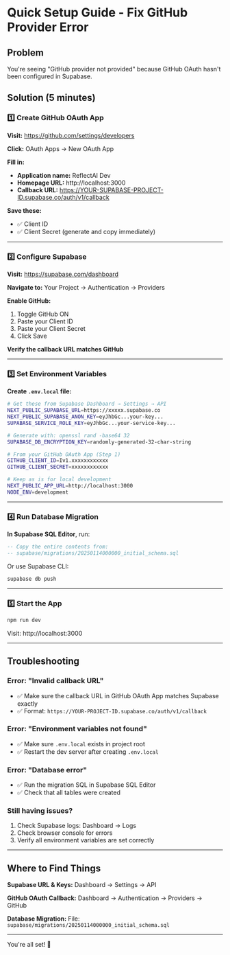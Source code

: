# Quick Setup Guide - Fix GitHub Provider Error

## Problem
You're seeing "GitHub provider not provided" because GitHub OAuth hasn't been configured in Supabase.

## Solution (5 minutes)

### 1️⃣ Create GitHub OAuth App

**Visit:** https://github.com/settings/developers

**Click:** OAuth Apps → New OAuth App

**Fill in:**
- **Application name:** ReflectAI Dev
- **Homepage URL:** http://localhost:3000
- **Callback URL:** https://YOUR-SUPABASE-PROJECT-ID.supabase.co/auth/v1/callback

**Save these:**
- ✅ Client ID
- ✅ Client Secret (generate and copy immediately)

---

### 2️⃣ Configure Supabase

**Visit:** https://supabase.com/dashboard

**Navigate to:** Your Project → Authentication → Providers

**Enable GitHub:**
1. Toggle GitHub ON
2. Paste your Client ID
3. Paste your Client Secret
4. Click Save

**Verify the callback URL matches GitHub**

---

### 3️⃣ Set Environment Variables

**Create `.env.local` file:**

```bash
# Get these from Supabase Dashboard → Settings → API
NEXT_PUBLIC_SUPABASE_URL=https://xxxxx.supabase.co
NEXT_PUBLIC_SUPABASE_ANON_KEY=eyJhbGc...your-key...
SUPABASE_SERVICE_ROLE_KEY=eyJhbGc...your-service-key...

# Generate with: openssl rand -base64 32
SUPABASE_DB_ENCRYPTION_KEY=randomly-generated-32-char-string

# From your GitHub OAuth App (Step 1)
GITHUB_CLIENT_ID=Iv1.xxxxxxxxxxxx
GITHUB_CLIENT_SECRET=xxxxxxxxxxxx

# Keep as is for local development
NEXT_PUBLIC_APP_URL=http://localhost:3000
NODE_ENV=development
```

---

### 4️⃣ Run Database Migration

**In Supabase SQL Editor**, run:

```sql
-- Copy the entire contents from:
-- supabase/migrations/20250114000000_initial_schema.sql
```

Or use Supabase CLI:
```bash
supabase db push
```

---

### 5️⃣ Start the App

```bash
npm run dev
```

Visit: http://localhost:3000

---

## Troubleshooting

### Error: "Invalid callback URL"
- ✅ Make sure the callback URL in GitHub OAuth App matches Supabase exactly
- ✅ Format: `https://YOUR-PROJECT-ID.supabase.co/auth/v1/callback`

### Error: "Environment variables not found"
- ✅ Make sure `.env.local` exists in project root
- ✅ Restart the dev server after creating `.env.local`

### Error: "Database error"
- ✅ Run the migration SQL in Supabase SQL Editor
- ✅ Check that all tables were created

### Still having issues?
1. Check Supabase logs: Dashboard → Logs
2. Check browser console for errors
3. Verify all environment variables are set correctly

---

## Where to Find Things

**Supabase URL & Keys:**
Dashboard → Settings → API

**GitHub OAuth Callback:**
Dashboard → Authentication → Providers → GitHub

**Database Migration:**
File: `supabase/migrations/20250114000000_initial_schema.sql`

---

You're all set! 🚀
